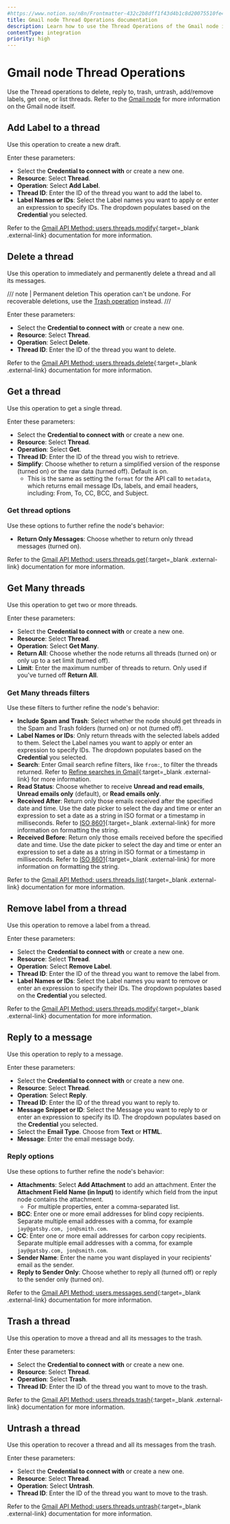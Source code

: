 ```yaml
---
#https://www.notion.so/n8n/Frontmatter-432c2b8dff1f43d4b1c8d20075510fe4
title: Gmail node Thread Operations documentation
description: Learn how to use the Thread Operations of the Gmail node in n8n. Follow technical documentation to integrate Thread Operations into your workflows.
contentType: integration
priority: high
---
```


# Gmail node Thread Operations

Use the Thread operations to delete, reply to, trash, untrash, add/remove labels, get one, or list threads. Refer to the [Gmail node](/integrations/builtin/app-nodes/n8n-nodes-base.gmail/) for more information on the Gmail node itself.

## Add Label to a thread

Use this operation to create a new draft.

Enter these parameters:

* Select the **Credential to connect with** or create a new one.
* **Resource**: Select **Thread**.
* **Operation**: Select **Add Label**.
* **Thread ID**: Enter the ID of the thread you want to add the label to.
* **Label Names or IDs**: Select the Label names you want to apply or enter an expression to specify IDs. The dropdown populates based on the **Credential** you selected.

<!-- vale off -->
Refer to the [Gmail API Method: users.threads.modify](https://developers.google.com/gmail/api/reference/rest/v1/users.threads/modify){:target=_blank .external-link} documentation for more information.
<!-- vale on -->

## Delete a thread

Use this operation to immediately and permanently delete a thread and all its messages.

/// note | Permanent deletion
This operation can't be undone. For recoverable deletions, use the [Trash operation](#trash-a-thread) instead.
///

Enter these parameters:

* Select the **Credential to connect with** or create a new one.
* **Resource**: Select **Thread**.
* **Operation**: Select **Delete**.
* **Thread ID**: Enter the ID of the thread you want to delete.

Refer to the [Gmail API Method: users.threads.delete](https://developers.google.com/gmail/api/reference/rest/v1/users.threads/delete){:target=_blank .external-link} documentation for more information.

## Get a thread

Use this operation to get a single thread.

Enter these parameters:

* Select the **Credential to connect with** or create a new one.
* **Resource**: Select **Thread**.
* **Operation**: Select **Get**.
* **Thread ID**: Enter the ID of the thread you wish to retrieve.
* **Simplify**: Choose whether to return a simplified version of the response (turned on) or the raw data (turned off). Default is on.
    * This is the same as setting the `format` for the API call to `metadata`, which returns email message IDs, labels, and email headers, including: From, To, CC, BCC, and Subject.

### Get thread options

Use these options to further refine the node's behavior:

* **Return Only Messages**: Choose whether to return only thread messages (turned on).

Refer to the [Gmail API Method: users.threads.get](https://developers.google.com/gmail/api/reference/rest/v1/users.threads/get){:target=_blank .external-link} documentation for more information.

<!-- vale off -->
## Get Many threads
<!-- vale on -->

Use this operation to get two or more threads.

Enter these parameters:

* Select the **Credential to connect with** or create a new one.
* **Resource**: Select **Thread**.
* **Operation**: Select **Get Many**.
* **Return All**: Choose whether the node returns all threads (turned on) or only up to a set limit (turned off).
* **Limit**: Enter the maximum number of threads to return. Only used if you've turned off **Return All**.

<!-- vale off -->
### Get Many threads filters
<!-- vale on -->

Use these filters to further refine the node's behavior:

* **Include Spam and Trash**: Select whether the node should get threads in the Spam and Trash folders (turned on) or not (turned off).
* **Label Names or IDs**: Only return threads with the selected labels added to them. Select the Label names you want to apply or enter an expression to specify IDs. The dropdown populates based on the **Credential** you selected.
* **Search**: Enter Gmail search refine filters, like `from:`, to filter the threads returned. Refer to [Refine searches in Gmail](https://support.google.com/mail/answer/7190?hl=en){:target=_blank .external-link} for more information.
* **Read Status**: Choose whether to receive **Unread and read emails**, **Unread emails only** (default), or **Read emails only**.
* **Received After**: Return only those emails received after the specified date and time. Use the date picker to select the day and time or enter an expression to set a date as a string in ISO format or a timestamp in milliseconds. Refer to [ISO 8601](https://en.wikipedia.org/wiki/ISO_8601){:target=_blank .external-link} for more information on formatting the string.
* **Received Before**: Return only those emails received before the specified date and time. Use the date picker to select the day and time or enter an expression to set a date as a string in ISO format or a timestamp in milliseconds. Refer to [ISO 8601](https://en.wikipedia.org/wiki/ISO_8601){:target=_blank .external-link} for more information on formatting the string.

Refer to the [Gmail API Method: users.threads.list](https://developers.google.com/gmail/api/reference/rest/v1/users.threads/list){:target=_blank .external-link} documentation for more information.

## Remove label from a thread

Use this operation to remove a label from a thread.

Enter these parameters:

* Select the **Credential to connect with** or create a new one.
* **Resource**: Select **Thread**.
* **Operation**: Select **Remove Label**.
* **Thread ID**: Enter the ID of the thread you want to remove the label from.
* **Label Names or IDs**: Select the Label names you want to remove or enter an expression to specify their IDs. The dropdown populates based on the **Credential** you selected.

<!-- vale off -->
Refer to the [Gmail API Method: users.threads.modify](https://developers.google.com/gmail/api/reference/rest/v1/users.threads/modify){:target=_blank .external-link} documentation for more information.
<!-- vale on -->

## Reply to a message

Use this operation to reply to a message.

Enter these parameters:

* Select the **Credential to connect with** or create a new one.
* **Resource**: Select **Thread**.
* **Operation**: Select **Reply**.
* **Thread ID**: Enter the ID of the thread you want to reply to.
* **Message Snippet or ID**: Select the Message you want to reply to or enter an expression to specify its ID. The dropdown populates based on the **Credential** you selected.
* Select the **Email Type**. Choose from **Text** or **HTML**.
* **Message**: Enter the email message body.

### Reply options

Use these options to further refine the node's behavior:

* **Attachments**: Select **Add Attachment** to add an attachment. Enter the **Attachment Field Name (in Input)** to identify which field from the input node contains the attachment.
    * For multiple properties, enter a comma-separated list.
* **BCC**: Enter one or more email addresses for blind copy recipients. Separate multiple email addresses with a comma, for example `jay@gatsby.com, jon@smith.com`.
* **CC**: Enter one or more email addresses for carbon copy recipients. Separate multiple email addresses with a comma, for example `jay@gatsby.com, jon@smith.com`.
* **Sender Name**: Enter the name you want displayed in your recipients' email as the sender.
* **Reply to Sender Only**: Choose whether to reply all (turned off) or reply to the sender only (turned on).

Refer to the [Gmail API Method: users.messages.send](https://developers.google.com/gmail/api/reference/rest/v1/users.messages/send){:target=_blank .external-link} documentation for more information.

## Trash a thread

Use this operation to move a thread and all its messages to the trash.

Enter these parameters:

* Select the **Credential to connect with** or create a new one.
* **Resource**: Select **Thread**.
* **Operation**: Select **Trash**.
* **Thread ID**: Enter the ID of the thread you want to move to the trash.

Refer to the [Gmail API Method: users.threads.trash](https://developers.google.com/gmail/api/reference/rest/v1/users.threads/trash){:target=_blank .external-link} documentation for more information.

## Untrash a thread

Use this operation to recover a thread and all its messages from the trash.

Enter these parameters:

* Select the **Credential to connect with** or create a new one.
* **Resource**: Select **Thread**.
* **Operation**: Select **Untrash**.
* **Thread ID**: Enter the ID of the thread you want to move to the trash.

Refer to the [Gmail API Method: users.threads.untrash](https://developers.google.com/gmail/api/reference/rest/v1/users.threads/untrash){:target=_blank .external-link} documentation for more information.
